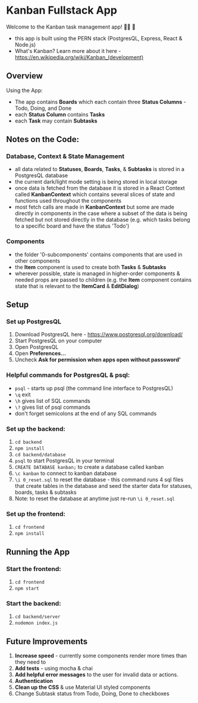 # Kanban Fullstack App
Welcome to the Kanban task management app! 👋🏽 🌊
- this app is built using the PERN stack (PostgresQL, Express, React & Node.js)
- What's Kanban? Learn more about it here - https://en.wikipedia.org/wiki/Kanban_(development)

## Overview

Using the App:
- The app contains **Boards** which each contain three **Status Columns** - Todo, Doing, and Done
- each **Status Column** contains **Tasks**
- each **Task** may contain **Subtasks**

## Notes on the Code:

### Database, Context & State Management
- all data related to **Statuses**, **Boards**, **Tasks**, & **Subtasks** is stored in a PostgresQL database
- the current dark/light mode setting is being stored in local storage
- once data is fetched from the database it is stored in a React Context called **KanbanContext** which contains
  several slices of state and functions used throughout the components
- most fetch calls are made in **KanbanContext** but some are made directly in components in the case where a subset
  of the data is being fetched but not stored directly in the database (e.g. which tasks belong to a specific board
  and have the status 'Todo')

### Components
- the folder '0-subcomponents' contains components that are used in other components
- the **Item** component is used to create both **Tasks** & **Subtasks**
- wherever possible, state is managed in higher-order components & needed props are passed to children (e.g. the **Item**
  component contains state that is relevant to the **ItemCard** & **EditDialog**)


## Setup

### Set up PostgresQL
1. Download PostgresQL here - https://www.postgresql.org/download/
2. Start PostgresQL on your computer
3. Open PostgresQL
4. Open **Preferences...**
5. Uncheck **Ask for permission when apps open without passsword'**

### Helpful commands for PostgresQL & psql:
- ```psql``` - starts up psql (the command line interface to PostgresQL)
- ```\q``` exit
- ```\h``` gives list of SQL commands
- ```\?``` gives list of psql commands
- don't forget semicolons at the end of any SQL commands

### Set up the backend:
1. ```cd backend```
2. ```npm install```
3. ```cd backend/database```
4. ```psql``` to start PostgresQL in your terminal
5. ```CREATE DATABASE kanban;``` to create a database called kanban
6. ```\c kanban``` to connect to kanban database
7. ```\i 0_reset.sql```  to reset the database -
this command runs 4 sql files that create tables in the database
and seed the starter data for statuses, boards, tasks & subtasks
8. Note: to reset the database at anytime just re-run ```\i 0_reset.sql```

### Set up the frontend:
1. ```cd frontend```
2. ```npm install```

## Running the App

### Start the frontend:
1. ```cd frontend```
2. ```npm start```

### Start the backend:
1. ```cd backend/server```
2. ```nodemon index.js```


## Future Improvements
1. **Increase speed** - currently some components render more times than they need to
2. **Add tests** - using mocha & chai
3. **Add helpful error messages** to the user for invalid data or actions.
4. **Authentication**
5. **Clean up the CSS** & use Material UI styled components
6. Change Subtask status from Todo, Doing, Done to checkboxes
